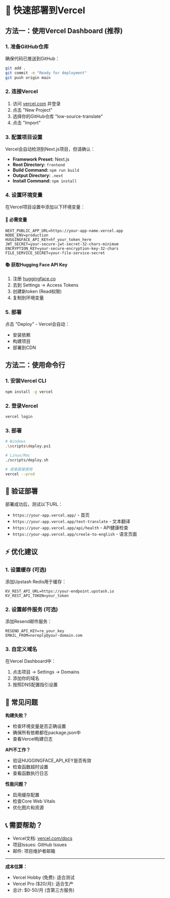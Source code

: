 # 🚀 快速部署到Vercel

## 方法一：使用Vercel Dashboard (推荐)

### 1. 准备GitHub仓库

确保代码已推送到GitHub：

```bash
git add .
git commit -m "Ready for deployment"
git push origin main
```

### 2. 连接Vercel

1. 访问 [vercel.com](https://vercel.com) 并登录
2. 点击 "New Project"
3. 选择你的GitHub仓库 "low-source-translate"
4. 点击 "Import"

### 3. 配置项目设置

Vercel会自动检测到Next.js项目，但请确认：

- **Framework Preset:** Next.js
- **Root Directory:** `frontend`
- **Build Command:** `npm run build`
- **Output Directory:** `.next`
- **Install Command:** `npm install`

### 4. 设置环境变量

在Vercel项目设置中添加以下环境变量：

#### 🔑 必需变量
```
NEXT_PUBLIC_APP_URL=https://your-app-name.vercel.app
NODE_ENV=production
HUGGINGFACE_API_KEY=hf_your_token_here
JWT_SECRET=your-secure-jwt-secret-32-chars-minimum
ENCRYPTION_KEY=your-secure-encryption-key-32-chars
FILE_SERVICE_SECRET=your-file-service-secret
```

#### 📚 获取Hugging Face API Key
1. 注册 [huggingface.co](https://huggingface.co)
2. 去到 Settings → Access Tokens
3. 创建新token (Read权限)
4. 复制到环境变量

### 5. 部署

点击 "Deploy" - Vercel会自动：
- 安装依赖
- 构建项目
- 部署到CDN

## 方法二：使用命令行

### 1. 安装Vercel CLI

```bash
npm install -g vercel
```

### 2. 登录Vercel

```bash
vercel login
```

### 3. 部署

```bash
# Windows
.\scripts\deploy.ps1

# Linux/Mac
./scripts/deploy.sh

# 或者直接使用
vercel --prod
```

## 🔧 验证部署

部署成功后，测试以下URL：

- `https://your-app.vercel.app/` - 首页
- `https://your-app.vercel.app/text-translate` - 文本翻译
- `https://your-app.vercel.app/api/health` - API健康检查
- `https://your-app.vercel.app/creole-to-english` - 语言页面

## ⚡ 优化建议

### 1. 设置缓存 (可选)

添加Upstash Redis用于缓存：
```
KV_REST_API_URL=https://your-endpoint.upstash.io
KV_REST_API_TOKEN=your_token
```

### 2. 设置邮件服务 (可选)

添加Resend邮件服务：
```
RESEND_API_KEY=re_your_key
EMAIL_FROM=noreply@your-domain.com
```

### 3. 自定义域名

在Vercel Dashboard中：
1. 点击项目 → Settings → Domains
2. 添加你的域名
3. 按照DNS配置指引设置

## 🐛 常见问题

**构建失败？**
- 检查环境变量是否正确设置
- 确保所有依赖都在package.json中
- 查看Vercel构建日志

**API不工作？**
- 验证HUGGINGFACE_API_KEY是否有效
- 检查函数超时设置
- 查看函数执行日志

**性能问题？**
- 启用缓存配置
- 检查Core Web Vitals
- 优化图片和资源

## 📞 需要帮助？

- Vercel文档: [vercel.com/docs](https://vercel.com/docs)
- 项目Issues: GitHub Issues
- 邮件: 项目维护者邮箱

---

**成本估算：**
- Vercel Hobby (免费): 适合测试
- Vercel Pro ($20/月): 适合生产
- 总计: $0-50/月 (含第三方服务) 